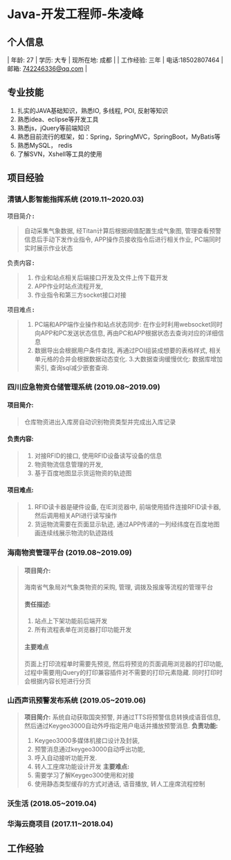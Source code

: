 # Java-开发工程师-朱凌峰
## 个人信息

| 年龄: 27 | 学历: 大专 | 现所在地: 成都 |
| 工作经验: 三年 | 电话:18502807464 | 邮箱: 742246336@qq.com |

## 专业技能
1. 扎实的JAVA基础知识，熟悉IO, 多线程, POI, 反射等知识
2. 熟悉idea、eclipse等开发工具
3. 熟悉js，jQuery等前端知识
4. 熟悉目前流行的框架，如：Spring，SpringMVC，SpringBoot，MyBatis等
5. 熟悉MySQL， redis 
6. 了解SVN，Xshell等工具的使用

## 项目经验
### 清镇人影智能指挥系统 (2019.11~2020.03)
<kbd>项目简介:</kbd> 
> 自动采集气象数据, 经Titan计算后根据阀值配置生成气象图, 管理查看预警信息后手动下发作业指令, APP操作员接收指令后进行相关作业, PC端同时实时展示作业状态

<kbd>负责内容:</kbd> 
> 1. 作业和站点相关后端接口开发及文件上传下载开发
> 2. APP作业时站点流程开发, 
> 3. 作业指令和第三方socket接口对接

<kbd>项目难点:</kbd>
> 1. PC端和APP端作业操作和站点状态同步: 在作业时利用websocket同时向APP和PC发送状态信息, 再由PC和APP根据状态去查询对应的详细信息
> 2. 数据导出会根据用户条件查找, 再通过POI组装成想要的表格样式, 相关单元格的合并会根据数据动态变化.
> 3.大数据查询缓慢优化: 数据库增加索引, 查询sql减少嵌套查询.

### 四川应急物资仓储管理系统 (2019.08~2019.09)
#### 项目简介: 
> 仓库物资进出入库房自动识别物资类型并完成出入库记录


#### 负责内容:
> 1. 对接RFID的接口, 使用RFID设备读写设备的信息
> 2. 物资物流信息管理的开发, 
> 3. 基于百度地图显示货运物资的轨迹图

#### 项目难点:
> 1. RFID读卡器是硬件设备, 在IE浏览器中, 前端使用插件连接RFID读卡器, 然后调用相关API进行读写操作
> 2. 货运物流需要在页面显示轨迹, 通过APP传递的一列经纬度在百度地图画连续线展示物流的轨迹路线

### 海南物资管理平台 (2019.08~2019.09)
> #### 项目简介:
> 海南省气象局对气象类物资的采购, 管理, 调拨及报废等流程的管理平台
> #### 责任描述:
> 1. 站点上下架功能前后端开发
> 2. 所有流程表单在浏览器打印功能开发
> #### 主要难点
> 页面上打印流程单时需要先预览, 然后将预览的页面调用浏览器的打印功能, 过程中需要用jQuery的打印兼容插件对不需要的打印元素隐藏. 同时打印时会根据内容长短进行分页

### 山西声讯预警发布系统 (2019.05~2019.06)
> <b>项目简介:</b>
> 系统自动获取国突预警, 并通过TTS将预警信息转换成语音信息, 然后通过Keygeo3000自动外呼指定用户电话并播放预警消息.
> <b>负责功能:</b>
> 1. Keygeo3000多媒体机接口设计及封装, 
> 2. 预警消息通过keygeo3000自动呼出功能, 
> 3. 呼入自动接听功能开发.
> 4. 转人工座席功能设计开发
> <b>主要难点:</b>
> 1. 需要学习了解Keygeo300使用和对接
> 2. 使用静态类型缓存的方式对通话, 语音播放, 转人工座席流程控制

### 沃生活 (2018.05~2019.04)

### 华海云商项目 (2017.11~2018.04)

## 工作经验
